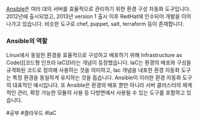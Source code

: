 [Ansible](https://www.ansible.com/)은 여러 대의 서버를 효율적으로 관리하기 위한 환경 구성 자동화 도구입니다. 2012년에 출시되었고, 2013년 version 1 출시 이후 RedHat에 인수되어 개발을 이어나가고 있습니다.  비슷한 도구로 chef, puppet, salt, terraform 등이 존재합니다. 

### Ansible의 역할
Linux에서 동일한 환경을 효율적으로 구성하고 배포하기 위해 Infrastructure as Code([[코드형 인프라 IaC]])라는 개념이 등장했습니다. IaC는 환경의 배포와 구성을 규격화된 코드로 정의해 사용하는 것을 의미하고, Iac 개념을 내포한 환경 자동화 도구는 특정 환경을 동일하게 유지하는 것을 돕습니다. Ansible이 이러한 환경 자동화 도구의 대표적인 예시입니다. 또 Ansible은 환경의 배포 뿐만 아니라 서버 클러스터의 체계적인 관리, 확장 가능한 모듈의 사용 등 다방면에서 사용될 수 있는 도구를 포함하고 있습니다.

#공부 #클라우드 #IaC 